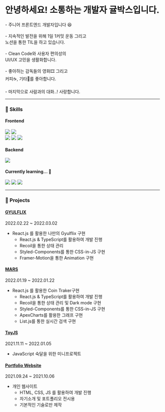 <h1>안녕하세요! 소통하는 개발자 귤박스입니다. </h1>
<p >
- 주니어 프론트엔드 개발자입니다 😆 <br><br>
- 지속적인 발전을 위해 1일 1커밋 운동 그리고 <br>
노션을 통한 TIL을 하고 있습니다. <br><br>
- Clean Code와 사용자 편의성의 <br>
UI/UX 고민을 생활화합니다. <br><br>
- 좋아하는 감독들의 영화🎞 그리고 <br>
 커피☕, 기타🎸를 좋아합니다. <br><br>
- 마지막으로 사람과의 대화..! 사랑합니다. <br>
</p>


<hr>

<h3>🔭 Skills  </h3>

<h4>Frontend</h4>
<p >
  <img src="https://img.shields.io/badge/React-20232A?style=for-the-badge&logo=react&logoColor=61DAFB" />
  <img src="https://img.shields.io/badge/TypeScript-007ACC?style=for-the-badge&logo=typescript&logoColor=white" />
  <br>
    <img src="https://img.shields.io/badge/html5%20-%23e34f26.svg?&style=for-the-badge&logo=html5&logoColor=white" />
  <img src="https://img.shields.io/badge/CSS3-1572B6?&style=for-the-badge&logo=css3&logoColor=white" />
  <img src="https://img.shields.io/badge/JavaScript-F7DF1E?style=for-the-badge&logo=javascript&logoColor=black" /> 
</p>


<h4>Backend</h4>
<p >
  <img src="https://img.shields.io/badge/Java-wheat?style=for-the-badge&logo=java&logoColor=red" />
</p>

<h4>Currently learning... 🌱 </h4>
<p >
  <img src="https://img.shields.io/badge/next.js-000000?style=for-the-badge&logo=next.js&logoColor=white" />
  <img src="https://img.shields.io/badge/node.js%20-%23339933.svg?&style=for-the-badge&logo=node.js&logoColor=white" />
  <img src="https://img.shields.io/badge/Tailwind CSS-20232A?style=for-the-badge&logo=Tailwind CSS&logoColor=61DAFB" />
</p>


<hr>

<h3>🚀  Projects</h3>
<p >
<h4><a href='https://gyulsbox.github.io/GYULFLIX/'>GYULFLIX<a></h4>

2022.02.22 ~ 2022.03.02 

- React.js 를 활용한 나만의 Gyulflix 구현
    - React.js & TypeScript를 활용하여 개발 진행
    - Recoil을 통한 상태 관리
    - Styled-Components를 통한 CSS-in-JS 구현
    - Framer-Motion을 통한 Animation 구현
</p>
<p >
 <h4><a href='https://gyulsbox.github.io/MARS/'>MARS<a></h4>

 2022.01.19 ~ 2022.01.22 
  
- React.js 를 활용한 Coin Traker구현
    - React.js & TypeScript를 활용하여 개발 진행
    - Recoil을 통한 상태 관리 및 Dark mode 구현
    - Styled-Components를 통한 CSS-in-JS 구현
    - ApexCharts를 활용한 그래프 구현
    - List.js를 통한 실시간 검색 구현
</p>
<p >
 <h4><a href='https://gyulsbox.github.io/ToyJS/'>ToyJS<a></h4>
  
2021.11.11 ~ 2022.01.05
  
- JavaScript 숙달을 위한 미니프로젝트

</p>
<p >
  <h4><a href='https://gyulsbox.github.io/portfolio_website/'>Portfolio Website<a></h4>

   2021.09.24 ~ 2021.10.06
   
- 개인 웹사이트
    - HTML, CSS, JS 를 활용하여 개발 진행
    - 자기소개 및 포트폴리오 전시용
    - 기본적인 기술로만 제작
</p>
